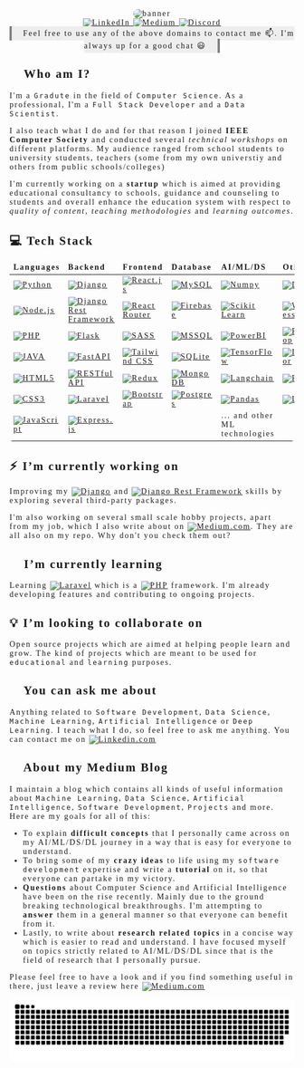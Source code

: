 <span style="font-family:verdana;letter-spacing: 2px;">

<div align='center'>
<img  src="./doc/gifs/banner.gif"
style="border-radius:10px;"
alt="banner" />

<div>
<a href="https://www.linkedin.com/in/muhammad-hammad-hassan-cs101/" target="_blank" title="muhammad-hammad-hassan-cs101">
    <img src="https://img.shields.io/badge/LinkedIn-%230077B5.svg?&style=for-the-badge&logo=linkedin&logoColor=white$fontSize=20" alt="LinkedIn">
</a>

<a href="https://medium.com/@hammad.ai" target="_blank" title="@hammad.ai">
    <img src="https://img.shields.io/badge/Medium-%230A0A0A.svg?&style=for-the-badge&logo=Medium&logoColor=white" alt="Medium">
</a>

<!--<a href="https://www.reddit.com/u/blankscreenEXE" target="_blank" title="blankscreenEXE">
    <img src="https://img.shields.io/badge/Reddit-%23FF4500.svg?&style=for-the-badge&logo=Reddit&logoColor=white" alt="Reddit">
</a>-->

<a href="https://discord.com/users/@Beelze.beta#5266" target="_blank" title="@Beelze.beta#5266">
    <img src="https://img.shields.io/badge/Discord-%237289DA.svg?&style=for-the-badge&logo=Discord&logoColor=white" alt="Discord">
</a>
    
</div>
<span style="background-color:#eeeeee;padding: 5px 20px;border-right: 4px solid gray;border-left: 4px solid gray;">Feel free to use any of the above domains to contact me 📫. I'm always up for a good chat 😃</span>
</div>

## 👋 Who am I?

I'm a `Gradute` in the field of `Computer Science`. As a professional, I'm a `Full Stack Developer` and a `Data Scientist`.

I also teach what I do and for that reason I joined **IEEE Computer Society** and conducted several *technical workshops* on different platforms. My audience ranged from school students to university students, teachers (some from my own universtiy and others from public schools/colleges)

I'm currently working on a **startup** which is aimed at providing educational consultancy to schools, guidance and counseling to students and overall enhance the education system with respect to *quality of content*, *teaching methodologies* and *learning outcomes*.

## 💻 Tech Stack

<table  style="border-color:rgb(255, 255, 255,0);border-radius:5px;background-color:rgb(255, 255, 255,0.1);overflow-x:auto;">
<thead >
    <td><b>Languages</b></td>
    <td><b>Backend</b></td>
    <td><b>Frontend</b></td>
    <td><b>Database</b></td>
    <td><b>AI/ML/DS</b></td>
    <td><b>Other</b></td>
</thead>
<tr>
    <td>
        <a href="https://www.python.org/" target="_blank" title="Go To Official Page">
            <img alt="Python" src="https://img.shields.io/badge/python-3670A0?style=for-the-badge&logo=python&logoColor=ffdd54">
        </a>
    </td>
    <td>
        <a href="https://www.djangoproject.com/" target="_blank" title="Go To Official Page">
            <img alt="Django" src="https://img.shields.io/badge/Django-%230C4B33?style=for-the-badge&logo=django&logoColor=white">
        </a>
    </td>
    <td>
        <a href="https://reactjs.org/" target="_blank" title="Go To Official Page">
            <img alt="React.js" src="https://img.shields.io/badge/react-%2320232a.svg?style=for-the-badge&logo=react&logoColor=%2361DAFB">
        </a>
    </td>
    <td>
        <a href="https://www.mysql.com/" target="_blank" title="Go To Official Page">
            <img alt="MySQL" src="https://img.shields.io/badge/mysql-%2300f.svg?style=for-the-badge&logo=mysql&logoColor=white">
        </a>
    </td>
    <td>
        <a href="https://numpy.org/" target="_blank" title="Go To Official Page">
            <img alt="Numpy" src="https://img.shields.io/badge/numpy-%23013243.svg?style=for-the-badge&logo=numpy&logoColor=white">
        </a>
    </td>
    <td>
        <a href="https://www.docker.com/" target="_blank" title="Go To Official Page">
            <img alt="Docker" src="https://img.shields.io/badge/Docker-blue.svg?style=for-the-badge&logo=docker&logoColor=white">
        </a>
    </td>
</tr>
<tr>
    <td>
        <a href="https://nodejs.org/" target="_blank" title="Go To Official Page">
            <img alt="Node.js" src="https://img.shields.io/badge/node.js-6DA55F?style=for-the-badge&logo=node.js&logoColor=white">
        </a>
    </td>
    <td>
        <a href="https://www.django-rest-framework.org/" target="_blank" title="Go To Official Page">
            <img alt="Django Rest Framework" src="https://img.shields.io/badge/DRF-%23a30000?style=for-the-badge&logo=django&logoColor=white">
        </a>
    </td>
    <td>
        <a href="https://reactrouter.com/" target="_blank" title="Go To Official Page">
            <img alt="React Router" src="https://img.shields.io/badge/React_Router-CA4245?style=for-the-badge&logo=react-router&logoColor=white">
        </a>
    </td>
    <td>
        <a href="https://firebase.google.com/" target="_blank" title="Go To Official Page">
            <img alt="Firebase" src="https://img.shields.io/badge/firebase-%23039BE5.svg?style=for-the-badge&logo=firebase">
        </a>
    </td>
    <td>
        <a href="https://scikit-learn.org/" target="_blank" title="Go To Official Page">
            <img alt="Scikit Learn" src="https://img.shields.io/badge/scikit--learn-%23F7931E.svg?style=for-the-badge&logo=scikit-learn&logoColor=white">
        </a>
    </td>
    <td>
        <a href="https://wordpress.org/" target="_blank" title="Go To Official Page">
            <img alt="Wordpress" src="https://img.shields.io/badge/Wordpress-%23000000.svg?style=for-the-badge&logo=wordpress&logoColor=white">
        </a>
    </td>
</tr>
<tr>
    <td>
        <a href="https://www.php.net/" target="_blank" title="Go To Official Page">
            <img alt="PHP" src="https://img.shields.io/badge/php-%238993be.svg?style=for-the-badge&logo=php&logoColor=%23232531">
        </a>
    </td>
    <td>
        <a href="https://flask.palletsprojects.com/" target="_blank" title="Go To Official Page">
            <img alt="Flask" src="https://img.shields.io/badge/flask-%2307581D.svg?style=for-the-badge&logo=flask&logoColor=white">
        </a>
    </td>
    <td>
        <a href="https://sass-lang.com/" target="_blank" title="Go To Official Page">
            <img alt="SASS" src="https://img.shields.io/badge/SASS-hotpink.svg?style=for-the-badge&logo=SASS&logoColor=white">
        </a>
    </td>
    <td>
        <a href="https://www.microsoft.com/en-us/sql-server" target="_blank" title="Go To Official Page">
            <img alt="MSSQL" src="https://img.shields.io/badge/MSSQL-blue.svg?style=for-the-badge&logo=microsoft-sql-server&logoColor=white">
        </a>
    </td>
    <td>
        <a href="https://powerbi.microsoft.com/" target="_blank" title="Go To Official Page">
            <img alt="PowerBI" src="https://img.shields.io/badge/PowerBI-%234E7CFC.svg?style=for-the-badge&logo=power-bi">
        </a>
    </td>
    <td>
        <a href="https://www.adobe.com/products/photoshop.html" target="_blank" title="Go To Official Page">
            <img alt="Photoshop" src="https://img.shields.io/badge/photoshop-%23093540.svg?style=for-the-badge&logo=adobephotoshop&logoColor=#3ac5ea">
        </a>
    </td>
</tr>
<tr>
    <td>
        <a href="https://www.java.com/" target="_blank" title="Go To Official Page">
            <img alt="JAVA" src="https://img.shields.io/badge/&#127861;-JAVA-%23ED8B00.svg?style=for-the-badge&logo=java&logoColor=white">
        </a>
    </td>
    <td>
        <a href="https://fastapi.tiangolo.com/" target="_blank" title="Go To Official Page">
            <img alt="FastAPI" src="https://img.shields.io/badge/FastAPI-%232AB199?style=for-the-badge&logo=fastapi&logoColor=white">
        </a>
    </td>
    <td>
        <a href="https://tailwindcss.com/" target="_blank" title="Go To Official Page">
            <img alt="Tailwind CSS" src="https://img.shields.io/badge/tailwindcss-%2338B2AC.svg?style=for-the-badge&logo=tailwind-css&logoColor=white">
        </a>
    </td>
    <td>
        <a href="https://www.sqlite.org/" target="_blank" title="Go To Official Page">
            <img alt="SQLite" src="https://img.shields.io/badge/SQLite-gray.svg?style=for-the-badge&logo=SQLite&logoColor=white">
        </a>
    </td>
    <td>
        <a href="https://www.tensorflow.org/" target="_blank" title="Go To Official Page">
            <img alt="TensorFlow" src="https://img.shields.io/badge/TensorFlow-FF6F00.svg?style=for-the-badge&logo=TensorFlow&logoColor=white">
        </a>
    </td>
    <td>
        <a href="https://www.adobe.com/products/illustrator.html" target="_blank" title="Go To Official Page">
            <img alt="Illustrator" src="https://img.shields.io/badge/Illustrator-%23402A09.svg?style=for-the-badge&logo=adobeillustrator&logoColor=%23E9A641">
        </a>
    </td>
</tr>
<tr>
    <td>
        <a href="https://developer.mozilla.org/en-US/docs/Web/HTML" target="_blank" title="Go To Official Page">
            <img alt="HTML5" src="https://img.shields.io/badge/html5-%23E34F26.svg?style=for-the-badge&logo=html5&logoColor=white">
        </a>
    </td>
    <td>
        <a href="https://restfulapi.net/" target="_blank" title="Go To Official Page">
            <img alt="RESTful API" src="https://img.shields.io/badge/&#9881;-RESTfulAPI-%234775f2.svg?style=for-the-badge&logo=restapi">
        </a>
    </td>
    <td>
        <a href="https://redux.js.org/" target="_blank" title="Go To Official Page">
            <img alt="Redux" src="https://img.shields.io/badge/redux-%23764abc.svg?style=for-the-badge&logo=redux&logoColor=white">
        </a>
    </td>
    <td>
        <a href="https://www.mongodb.com/" target="_blank" title="Go To Official Page">
            <img alt="MongoDB" src="https://img.shields.io/badge/mongodb-%2342494f.svg?style=for-the-badge&logo=mongodb&logoColor=%2300ed64">
        </a>
    </td>
    <td>
        <a href="https://langchain.org/" target="_blank" title="Go To Official Page">
            <img alt="Langchain" src="https://img.shields.io/badge/&#129436;&#128279;-LangChain-%23e4e4e4.svg?style=for-the-badge&logo=LangChain&logoColor=white">
        </a>
    </td>
    <td>
        <a href="https://www.figma.com/" target="_blank" title="Go To Official Page">
            <img alt="Figma" src="https://img.shields.io/badge/figma-%23F24E1E.svg?style=for-the-badge&logo=figma&logoColor=white">
        </a>
    </td>
</tr>
<tr>
    <td>
        <a href="https://developer.mozilla.org/en-US/docs/Web/CSS" target="_blank" title="Go To Official Page">
            <img alt="CSS3" src="https://img.shields.io/badge/css3-%231572B6.svg?style=for-the-badge&logo=css3&logoColor=white">
        </a>
    </td>
    <td>
        <a href="https://laravel.com/" target="_blank" title="Go To Official Page">
            <img alt="Laravel" src="https://img.shields.io/badge/laravel-%23fb503b.svg?style=for-the-badge&logo=laravel&logoColor=white">
        </a>
    </td>
    <td>
        <a href="https://getbootstrap.com/" target="_blank" title="Go To Official Page">
            <img alt="Bootstrap" src="https://img.shields.io/badge/bootstrap-%239461fb.svg?style=for-the-badge&logo=bootstrap&logoColor=white">
        </a>
    </td>
    <td>
        <a href="https://www.postgresql.org/" target="_blank" title="Go To Official Page">
            <img alt="Postgres" src="https://img.shields.io/badge/postgresql-%23699eca.svg?style=for-the-badge&logo=postgresql&logoColor=white">
        </a>
    </td>
    <td>
        <a href="https://pandas.pydata.org/" target="_blank" title="Go To Official Page">
            <img alt="Pandas" src="https://img.shields.io/badge/pandas-%23130654.svg?style=for-the-badge&logo=pandas&logoColor=white">
        </a>
    </td>
    <td>
        <a href="https://www.linux.org/" target="_blank" title="Go To Official Page">
            <img alt="Linux" src="https://img.shields.io/badge/linux-%23185886.svg?style=for-the-badge&logo=linux&logoColor=white">
        </a>
    </td>
</tr>
<tr>
    <td>
        <a href="https://developer.mozilla.org/en-US/docs/Web/JavaScript" target="_blank" title="Go To Official Page">
            <img alt="JavaScript" src="https://img.shields.io/badge/javascript-%23ffea00.svg?style=for-the-badge&logo=javascript&logoColor=black">
        </a>
    </td>
    <td>
        <a href="https://expressjs.com/" target="_blank" title="Go To Official Page">
            <img alt="Express.js" src="https://img.shields.io/badge/express.js-%23404d59.svg?style=for-the-badge&logo=express&logoColor=%2361DAFB">
        </a>
    </td>
    <td></td>
    <td></td>
    <td>... and other ML technologies</td>
    <td></td>
</tr>
</table>

<!-- --------------- Extra badges --------------- -->
<!--<td><img  alt="React native"  src="https://img.shields.io/badge/react_native-%2320232a.svg?style=for-the-badge&logo=react&logoColor=%2361DAFB"></td>-->

## ⚡️ I’m currently working on

Improving my [![Django](https://img.shields.io/badge/Django-%230C4B33?style=flat&logo=django&logoColor=white)](https://www.djangoproject.com/) and [![Django Rest Framework](https://img.shields.io/badge/Django_Rest_Framework-%23a30000?style=flat&logo=django&logoColor=white)](https://www.django-rest-framework.org/) skills by exploring several third-party packages.

I'm also working on several small scale hobby projects, apart from my job, which I also write about on 
[![Medium.com](https://img.shields.io/badge/Medium.com-%230A0A0A.svg?&style=flat&logo=Medium&logoColor=white)](https://medium.com/@hammad.ai). They are all also on my repo. Why don't you check them out?
 
## 🌱 I’m currently learning

Learning [![Laravel](https://img.shields.io/badge/laravel-%23fb503b.svg?style=flat&logo=laravel&logoColor=white)](https://laravel.com/) which is a [![PHP](https://img.shields.io/badge/PHP-%23787CB5?style=flat&logo=php&logoColor=white)](https://www.php.net/) framework. I'm already developing features and contributing to ongoing projects.

## 💡 I’m looking to collaborate on

Open source projects which are aimed at helping people learn and grow. The kind of projects which are meant to be used for `educational` and `learning` purposes.

## 📣 You can ask me about

Anything related to `Software Development`, `Data Science`, `Machine Learning`, `Artificial Intelligence` or `Deep Learning`. I teach what I do, so feel free to ask me anything. You can contact me on [![Linkedin.com](https://img.shields.io/badge/LinkedIn-%230077B5.svg?&style=flat&logo=linkedin&logoColor=white$fontSize=20)](https://www.linkedin.com/in/muhammad-hammad-hassan-cs101/)

## 📜 About my Medium Blog
I maintain a blog which contains all kinds of useful information about `Machine Learning`, `Data Science`, `Artificial Intelligence`, `Software Development`, `Projects` and more. Here are my goals for all of this:
- To explain **difficult concepts** that I personally came across on my AI/ML/DS/DL journey in a way that is easy for everyone to understand.
- To bring some of my **crazy ideas** to life using my `software development` expertise and write a **tutorial** on it, so that everyone can partake in my victory.
-  **Questions** about Computer Science and Artificial Intelligence have been on the rise recently. Mainly due to the ground breaking technological breakthroughs. I'm attempting to **answer** them in a general manner so that everyone can benefit from it.
- Lastly, to write about **research related topics** in a concise way which is easier to read and understand. I have focused myself on topics strictly related to AI/ML/DS/DL since that is the field of research that I personally pursue.

Please feel free to have a look and if you find something useful in there, just leave a review here [![Medium.com](https://img.shields.io/badge/Medium.com-%230A0A0A.svg?&style=flat&logo=Medium&logoColor=white)](https://medium.com/@hammad.ai)

<p align="center">
  <img  src="./doc/gifs/grid-snake.svg"
    alt="snake gif" />
</p>
</span>
